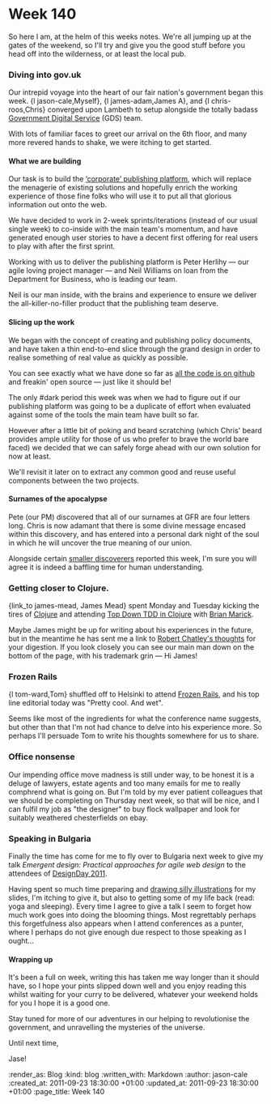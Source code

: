 Week 140
========

So here I am, at the helm of this weeks notes. We're all jumping up at the gates of the weekend, so I'll try and give you the good stuff before you head off into the wilderness, or at least the local pub.

### Diving into gov.uk
Our intrepid voyage into the heart of our fair nation's government began this week. {l jason-cale,Myself}, {l james-adam,James A}, and {l chris-roos,Chris} converged upon Lambeth to setup alongside the totally badass [Government Digital Service](http://digital.cabinetoffice.gov.uk/) (GDS) team.

With lots of familiar faces to greet our arrival on the 6th floor, and many more revered hands to shake, we were itching to get started.

#### What we are building
Our task is to build the [&lsquo;corporate&rsquo; publishing platform](http://digital.cabinetoffice.gov.uk/2011/08/24/government-corporate-websites-in-eye-popping-3d/), which will replace the menagerie of existing solutions and hopefully enrich the working experience of those fine folks who will use it to put all that glorious information out onto the web.

We have decided to work in 2-week sprints/iterations (instead of our usual single week) to co-inside with the main team's momentum, and have generated enough user stories to have a decent first offering for real users to play with after the first sprint.

Working with us to deliver the publishing platform is Peter Herlihy &mdash; our agile loving project manager &mdash; and Neil Williams on loan from the Department for Business, who is leading our team.

Neil is our man inside, with the brains and experience to ensure we deliver the all-killer-no-filler product that the publishing team deserve.

#### Slicing up the work
We began with the concept of creating and publishing policy documents, and have taken a thin end-to-end slice through the grand design in order to realise something of real value as quickly as possible.

You can see exactly what we have done so far as [all the code is on github](http://github.com/alphagov/whitehall) and freakin' open source &mdash; just like it should be!

The only #dark period this week was when we had to figure out if our publishing platform was going to be a duplicate of effort when evaluated against some of the tools the main team have built so far.

However after a little bit of poking and beard scratching (which Chris' beard provides ample utility for those of us who prefer to brave the world bare faced) we decided that we can safely forge ahead with our own solution for now at least.

We'll revisit it later on to extract any common good and reuse useful components between the two projects.

#### Surnames of the apocalypse
Pete (our PM) discovered that all of our surnames at GFR are four letters long. Chris is now adamant that there is some divine message encased within this discovery, and has entered into a personal dark night of the soul in which he will uncover the true meaning of our union.

Alongside certain [smaller discoverers](http://www.bbc.co.uk/news/science-environment-15017484) reported this week, I'm sure you will agree it is indeed a baffling time for human understanding.

### Getting closer to Clojure.
{link_to james-mead, James Mead} spent Monday and Tuesday kicking the tires of [Clojure](http://clojure.org/) and attending [Top Down TDD in Clojure](http://www.exampler.com/blog/2011/06/08/announcing-top-down-tdd-in-clojure-tour/) with [Brian Marick](https://twitter.com/marick).

Maybe James might be up for writing about his experiences in the future, but in the meantime he has sent me a link to [Robert Chatley's thoughts](http://chatley.com/posts/09-21-2011/marick-clojure-tdd/) for your digestion. If you look closely you can see our main man down on the bottom of the page, with his trademark grin &mdash; Hi James!

### Frozen Rails
{l tom-ward,Tom} shuffled off to Helsinki to attend [Frozen Rails](https://frozenrails.eu/), and his top line editorial today was "Pretty cool. And wet".

Seems like most of the ingredients for what the conference name suggests, but other than that I'm not had chance to delve into his experience more. So perhaps I'll persuade Tom to write his thoughts somewhere for us to share.

### Office nonsense
Our impending office move madness is still under way, to be honest it is a deluge of lawyers, estate agents and too many emails for me to really comphrend what is going on. But I'm told by my ever patient colleagues that we should be completing on Thursday next week, so that will be nice, and I can fulfil my job as "the designer" to buy flock wallpaper and look for suitably weathered chesterfields on ebay.

### Speaking in Bulgaria
Finally the time has come for me to fly over to Bulgaria next week to give my talk *Emergent design:
Practical approaches for agile web design* to the attendees of [DesignDay 2011](http://designday.netmag.bg/).

Having spent so much time preparing and [drawing silly illustrations](http://inkstagram.com/#/photos/223731977_241) for my slides, I'm itching to give it, but also to getting some of my life back (read: yoga and sleeping). Every time I agree to give a talk I seem to forget how much work goes into doing the blooming things. Most regrettably perhaps this forgetfulness also appears when I attend conferences as a punter, where I perhaps do not give enough due respect to those speaking as I ought&hellip;

#### Wrapping up
It's been a full on week, writing this has taken me way longer than it should have, so I hope your pints slipped down well and you enjoy reading this whilst waiting for your curry to be delivered, whatever your weekend holds for you I hope it is a good one.

Stay tuned for more of our adventures in our helping to revolutionise the government, and unravelling the mysteries of the universe.

Until next time,

Jase!

:render_as: Blog
:kind: blog
:written_with: Markdown
:author: jason-cale
:created_at: 2011-09-23 18:30:00 +01:00
:updated_at: 2011-09-23 18:30:00 +01:00
:page_title: Week 140
